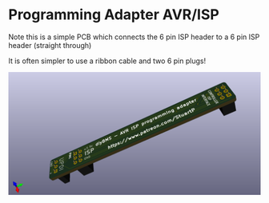 # Programming Adapter AVR/ISP

Note this is a simple PCB which connects the 6 pin ISP header to a 6 pin ISP header (straight through)

It is often simpler to use a ribbon cable and two 6 pin plugs!

![](ProgrammingAdapter.png)
